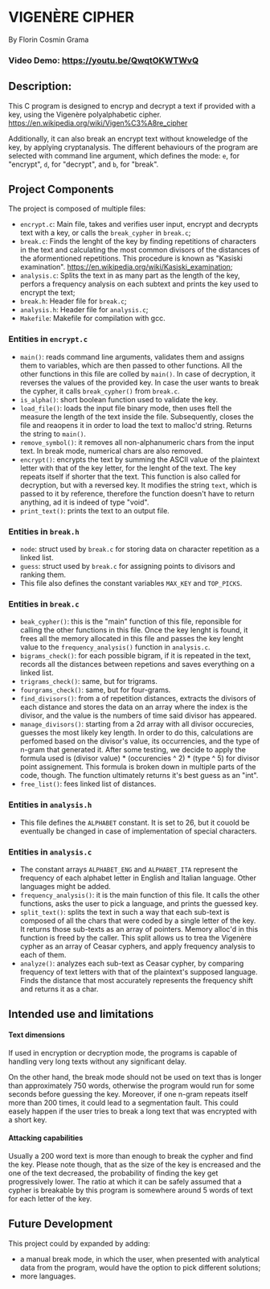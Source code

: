 # VIGENÈRE CIPHER

By Florin Cosmin Grama

### Video Demo:  <https://youtu.be/QwqtOKWTWvQ>
## Description:
This C program is designed to encryp and decrypt a text if provided with a key, using the Vigenère polyalphabetic cipher. <https://en.wikipedia.org/wiki/Vigen%C3%A8re_cipher>

Additionally, it can also break an encrypt text without knoweledge of the key, by applying cryptanalysis. The different behaviours of the program are selected with command line argument, which defines the mode: `e`, for "encrypt", `d`, for "decrypt", and `b`, for "break".

## Project Components

The project is composed of multiple files:

- `encrypt.c`: Main file, takes and verifies user input, encrypt and decrypts text with a key, or calls the `break_cypher` in `break.c`;
- `break.c`: Finds the lenght of the key by finding repetitions of characters in the text and calculating the most common divisors of the distances of the aformentioned repetitions. This procedure is known as "Kasiski examination". <https://en.wikipedia.org/wiki/Kasiski_examination>;
- `analysis.c`: Splits the text in as many part as the length of the key, perfors a frequency analysis on each subtext and prints the key used to encrypt the text;
- `break.h`: Header file for `break.c`;
- `analysis.h`: Header file for `analysis.c`;
- `Makefile`: Makefile for compilation with gcc.

### Entities in `encrypt.c`

- `main()`: reads command line arguments, validates them and assigns them to variables, which are then passed to other functions. All the other functions in this file are colled by `main()`. In case of decryption, it reverses the values of the provided key. In case the user wants to break the cypher, it calls `break_cypher()` from `break.c`.
- `is_alpha()`: short boolean function used to validate the key.
- `load_file()`: loads the input file binary mode, then uses ftell the measure the length of the text inside the file. Subsequently, closes the file and reaopens it in order to load the text to malloc'd string. Returns the string to `main()`.
- `remove_symbol()`: it removes all non-alphanumeric chars from the input text. In break mode, numerical chars are also removed.
- `encrypt()`: encrypts the text by summing the ASCII value of the plaintext letter with that of the key letter, for the lenght of the text. The key repeats itself if shorter that the text. This function is also called for decryption, but with a reversed key. It modifies the string `text`, which is passed to it by reference, therefore the function doesn't have to return anything, ad it is indeed of type "void".
- `print_text()`: prints the text to an output file.

### Entities in `break.h`
- `node`: struct used by `break.c` for storing data on character repetition as a linked list.
- `guess`: struct used by `break.c` for assigning points to divisors and ranking them.
- This file also defines the constant variables `MAX_KEY` and `TOP_PICKS`.

### Entities in `break.c`
- `beak_cypher()`: this is the "main" function of this file, reponsible for calling the other functions in this file. Once the key lenght is found, it frees all the memory allocated in this file and passes the key lenght value to the  `frequency_analysis()` function in `analysis.c`. 
- `bigrams_check()`: for each possible bigram, if it is repeated in the text, records all the distances between repetions and saves everything on a linked list.
- `trigrams_check()`: same, but for trigrams.
- `fourgrams_check()`: same, but for four-grams.
- `find_divisors()`: from a of repetition distances, extracts the divisors of each distance and stores the data on an array where the index is the divisor, and the value is the numbers of time said divisor has appeared.
- `manage_divisors()`: starting from a 2d array with all divisor occurecies, guesses the most likely key length. In order to do this, calculations are perfomed based on the divisor's value, its occurrencies, and the type of n-gram that generated it. After some testing, we decide to apply the formula used is (divisor value) * (occurencies ^ 2) * (type ^ 5) for divisor point assignement. This formula is broken down in multiple parts of the code, though. The function ultimately returns it's best guess as an "int".
- `free_list()`: fees linked list of distances.

### Entities in `analysis.h`
- This file defines the `ALPHABET` constant. It is set to 26, but it couold be eventually be changed in case of implementation of special characters.

### Entities in `analysis.c`
- The constant arrays `ALPHABET_ENG` and `ALPHABET_ITA` represent the frequency of each alphabet letter in English and Italian language. Other languages might be added.
- `frequency_analysis()`: it is the main function of this file. It calls the other functions, asks the user to pick a language,  and prints the guessed key.
- `split_text()`: splits the text in such a way that each sub-text is composed of all the chars that were coded by a single letter of the key. It returns those sub-texts as an array of pointers. Memory alloc'd in this function is freed by the caller. This split allows us to trea the Vigenère cypher as an array of Ceasar cyphers, and apply frequency analysis to each of them.
- `analyze()`: analyzes each sub-text as Ceasar cypher, by comparing frequency of text letters with that of the plaintext's supposed language. Finds the distance that most accurately represents the frequency shift and returns it as a char.

## Intended use and limitations

#### Text dimensions
If used in encryption or decryption mode, the programs is capable of handling very long texts without any significant delay. 

On the other hand, the break mode should not be used on text thas is longer than approximately 750 words, otherwise the program would run for some seconds before guessing the key. Moreover, if one n-gram repeats itself more than 200 times, it could lead to a segmentation fault. This could easely happen if the user tries to break a long text that was encrypted with a short key. 

#### Attacking capabilities
Usually a 200 word text is more than enough to break the cypher and find the key. Please note though, that as the size of the key is encreased and the one of the text decreased, the probability of finding the key get progressively lower. The ratio at which it can be safely assumed that a cypher is breakable by this program is somewhere around 5 words of text for each letter of the key.

## Future Development
This project could by expanded by adding:
- a manual break mode, in which the user, when presented with analytical data from the program, would have the option to pick different solutions;
- more languages.

